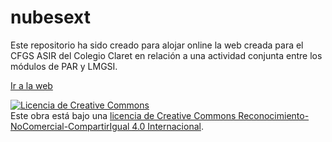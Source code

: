 # nubesext

Este repositorio ha sido creado para alojar online la web creada para el CFGS ASIR del Colegio Claret en relación a una actividad conjunta entre los módulos de PAR y LMGSI.

<a href="vcerratoa.github.io/nubesext">Ir a la web</a>

<a rel="license" href="http://creativecommons.org/licenses/by-nc-sa/4.0/"><img alt="Licencia de Creative Commons" style="border-width:0" src="https://i.creativecommons.org/l/by-nc-sa/4.0/88x31.png" /></a><br />Este obra está bajo una <a rel="license" href="http://creativecommons.org/licenses/by-nc-sa/4.0/">licencia de Creative Commons Reconocimiento-NoComercial-CompartirIgual 4.0 Internacional</a>.
